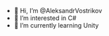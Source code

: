 - 👋 Hi, I’m @AleksandrVostrikov
- 👀 I’m interested in С#
- 🌱 I’m currently learning Unity


<!---
AleksandrVostrikov/AleksandrVostrikov is a ✨ special ✨ repository because its `README.md` (this file) appears on your GitHub profile.
You can click the Preview link to take a look at your changes.
--->

